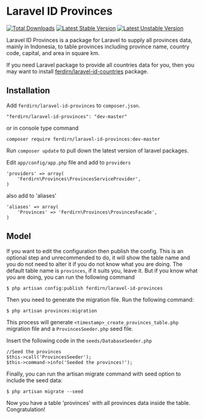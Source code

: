 # Laravel ID Provinces

[![Total Downloads](https://poser.pugx.org/ferdirn/laravel-id-provinces/downloads.svg)](https://packagist.org/packages/ferdirn/laravel-id-provinces)
[![Latest Stable Version](https://poser.pugx.org/ferdirn/laravel-id-provinces/v/stable.svg)](https://packagist.org/packages/ferdirn/laravel-id-provinces)
[![Latest Unstable Version](https://poser.pugx.org/ferdirn/laravel-id-provinces/v/unstable.svg)](https://packagist.org/packages/ferdirn/laravel-id-provinces)

Laravel ID Provinces is a package for Laravel to supply all provinces data, mainly in Indonesia, to table provinces including province name, country code, capital, and area in square km.

If you need Laravel package to provide all countries data for you, then you may want to install [ferdirn/laravel-id-countries](https://github.com/ferdirn/laravel-id-countries) package.


## Installation

Add `ferdirn/laravel-id-provinces` to `composer.json`.

    "ferdirn/laravel-id-provinces": "dev-master"

or in console type command

    composer require ferdirn/laravel-id-provinces:dev-master

Run `composer update` to pull down the latest version of laravel packages.

Edit `app/config/app.php` file and add to `providers`

    'providers' => array(
        'Ferdirn\Provinces\ProvincesServiceProvider',
    )

also add to 'aliases'

    'aliases' => array(
        'Provinces' => 'Ferdirn\Provinces\ProvincesFacade',
    )


## Model

If you want to edit the configuration then publish the config. This is an optional step and unrecommended to do, it will show the table name and you do not need to alter it if you do not know what you are doing. The default table name is `provinces`, if it suits you, leave it. But if you know what you are doing, you can run the following command

    $ php artisan config:publish ferdirn/laravel-id-provinces


Then you need to generate the migration file. Run the following command:

    $ php artisan provinces:migration

This process will generate `<timestamp>_create_provinces_table.php` migration file and a `ProvincesSeeder.php` seed file.

Insert the following code in the `seeds/DatabaseSeeder.php`

    //Seed the provinces
    $this->call('ProvincesSeeder');
    $this->command->info('Seeded the provinces!');

Finally, you can run the artisan migrate command with seed option to include the seed data:

    $ php artisan migrate --seed

Now you have a table 'provinces' with all provinces data inside the table. Congratulation!